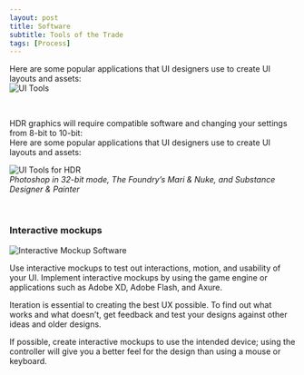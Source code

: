 ```yaml
---
layout: post
title: Software
subtitle: Tools of the Trade
tags: [Process]
---
```


Here are some popular applications that UI designers use to create UI layouts and assets:  
![UI Tools](/privatebebomalaka/img/Software_Adobe.png)  

<br>

HDR graphics will require compatible software and changing your settings from 8-bit to 10-bit:  
Here are some popular applications that UI designers use to create UI layouts and assets:

![UI Tools for HDR](/privatebebomalaka/img/Software_HDR.png)  
_Photoshop in 32-bit mode, The Foundry’s Mari & Nuke, and Substance Designer & Painter_

<br>

### Interactive mockups

![Interactive Mockup Software](/privatebebomalaka/img/Software_Interactive.png)

Use interactive mockups to test out interactions, motion, and usability of your UI. Implement interactive mockups by using the game engine or applications such as Adobe XD, Adobe Flash, and Axure.

Iteration is essential to creating the best UX possible. To find out what works and what doesn’t, get feedback and test your designs against other ideas and older designs.

If possible, create interactive mockups to use the intended device; using the controller will give you a better feel for the design than using a mouse or keyboard.

<br>

